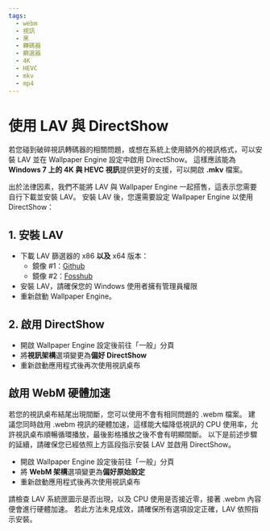 ```yaml
---
tags:
  - webm
  - 視訊
  - 黑
  - 轉碼器
  - 篩選器
  - 4K
  - HEVC
  - mkv
  - mp4
---
```


# 使用 LAV 與 DirectShow
若您碰到破碎視訊轉碼器的相關問題，或想在系統上使用額外的視訊格式，可以安裝 LAV 並在 Wallpaper Engine 設定中啟用 DirectShow。 這樣應該能為 **Windows 7 上的 4K 與 HEVC 視訊**提供更好的支援，可以開啟 **.mkv** 檔案。

出於法律因素，我們不能將 LAV 與 Wallpaper Engine 一起搭售，這表示您需要自行下載並安裝 LAV。 安裝 LAV 後，您還需要設定 Wallpaper Engine 以使用 DirectShow：

## 1. 安裝 LAV
* 下載 LAV 篩選器的 x86 **以及** x64 版本：
  * 鏡像 #1：[Github](https://github.com/Nevcairiel/LAVFilters/releases)
  * 鏡像 #2：[Fosshub](https://www.fosshub.com/LAV-Filters.html)
* 安裝 LAV，請確保您的 Windows 使用者擁有管理員權限
* 重新啟動 Wallpaper Engine。

## 2. 啟用 DirectShow
* 開啟 Wallpaper Engine 設定後前往「一般」分頁
* 將**視訊架構**選項變更為**偏好 DirectShow**
* 重新啟動應用程式後再次使用視訊桌布

## 啟用 WebM 硬體加速
若您的視訊桌布結尾出現間斷，您可以使用不會有相同問題的 .webm 檔案。 建議您同時啟用 .webm 視訊的硬體加速，這樣能大幅降低視訊的 CPU 使用率，允許視訊桌布順暢循環播放，最後影格播放之後不會有明顯間斷。 以下是前述步驟的延續，請確保您已經依照上方區段指示安裝 LAV 並啟用 DirectShow。
* 開啟 Wallpaper Engine 設定後前往「一般」分頁
* 將 **WebM 架構**選項變更為**偏好原始設定**
* 重新啟動應用程式後再次使用視訊桌布

請檢查 LAV 系統匣圖示是否出現，以及 CPU 使用是否接近零，接著 .webm 內容便會進行硬體加速。 若此方法未見成效，請確保所有選項設定正確，LAV 依照指示安裝。